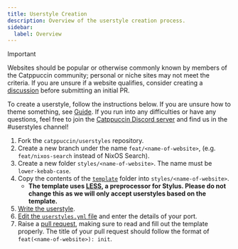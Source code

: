 ```yaml
---
title: Userstyle Creation
description: Overview of the userstyle creation process.
sidebar:
  label: Overview
---
```


> [!IMPORTANT]
> Websites should be popular or otherwise commonly known by members of the Catppuccin community; personal or niche sites may not meet the criteria. If you are unsure if a website qualifies, consider creating a [discussion](https://github.com/catppuccin/catppuccin/discussions/new?category=port-requests) before submitting an initial PR.

To create a userstyle, follow the instructions below. If you are unsure how to theme something, see [Guide](/userstyle-creation/guides/). If you run into any difficulties or have any questions, feel free to join the [Catppuccin Discord server](https://discord.com/servers/catppuccin-907385605422448742) and find us in the #userstyles channel!

1. Fork the `catppuccin/userstyles` repository.
2. Create a new branch under the name `feat/<name-of-website>`, (e.g. `feat/nixos-search` instead of NixOS Search).
3. Create a new folder `styles/<name-of-website>`. The name must be `lower-kebab-case`.
4. Copy the contents of the [`template`](https://github.com/catppuccin/userstyles/tree/main/template) folder into `styles/<name-of-website>`.
   - **The template uses [LESS](https://lesscss.org/#overview), a preprocessor for Stylus. Please do not change this as we will only accept userstyles based on the template.**
5. [Write the userstyle](/userstyle-creation/tutorials/writing-a-userstyle/).
6. [Edit the `userstyles.yml` file](/guides/userstylesyml/) and enter the details of your port.
7. Raise a [pull request](https://github.com/catppuccin/userstyles/compare), making sure to read and fill out the template properly. The title of your pull request should follow the format of `feat(<name-of-website>): init`.
